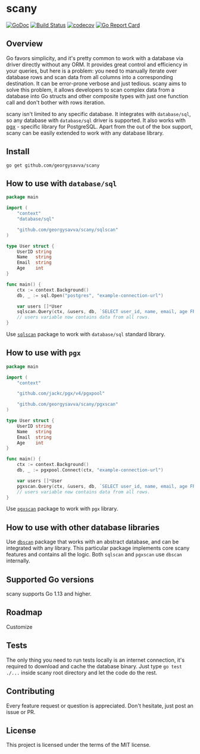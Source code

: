 # scany

[![GoDoc](https://img.shields.io/badge/pkg.go.dev-doc-blue)](http://pkg.go.dev/github.com/georgysavva/scany)
[![Build Status](https://travis-ci.com/georgysavva/scany.svg?branch=master)](https://travis-ci.com/georgysavva/scany) 
[![codecov](https://codecov.io/gh/georgysavva/scany/branch/master/graph/badge.svg)](https://codecov.io/gh/georgysavva/scany)
[![Go Report Card](https://goreportcard.com/badge/github.com/georgysavva/scany)](https://goreportcard.com/report/github.com/georgysavva/scany)

## Overview

Go favors simplicity, and it's pretty common to work with a database via driver directly without any ORM.
It provides great control and efficiency in your queries, but here is a problem: 
you need to manually iterate over database rows and scan data from all columns into a corresponding destination.
It can be error-prone verbose and just tedious. 
scany aims to solve this problem, 
it allows developers to scan complex data from a database into Go structs and other composite types 
with just one function call and don't bother with rows iteration.

scany isn't limited to any specific database. It integrates with `database/sql`, 
so any database with `database/sql` driver is supported. 
It also works with [pgx](https://github.com/jackc/pgx) - specific library for PostgreSQL. 
Apart from the out of the box support, scany can be easily extended to work with any database library.

## Install

```
go get github.com/georgysavva/scany
```

## How to use with `database/sql`

```go
package main

import (
	"context"
	"database/sql"

	"github.com/georgysavva/scany/sqlscan"
)

type User struct {
	UserID string
	Name   string
	Email  string
	Age    int
}

func main() {
	ctx := context.Background()
	db, _ := sql.Open("postgres", "example-connection-url")

	var users []*User
	sqlscan.Query(ctx, &users, db, `SELECT user_id, name, email, age FROM users`)
	// users variable now contains data from all rows.
}
```

Use [`sqlscan`](https://pkg.go.dev/github.com/georgysavva/scany/sqlscan) 
package to work with `database/sql` standard library. 


## How to use with `pgx`

```go
package main

import (
	"context"

	"github.com/jackc/pgx/v4/pgxpool"

	"github.com/georgysavva/scany/pgxscan"
)

type User struct {
	UserID string
	Name   string
	Email  string
	Age    int
}

func main() {
	ctx := context.Background()
	db, _ := pgxpool.Connect(ctx, "example-connection-url")

	var users []*User
	pgxscan.Query(ctx, &users, db, `SELECT user_id, name, email, age FROM users`)
	// users variable now contains data from all rows.
}
```

Use [`pgxscan`](https://pkg.go.dev/github.com/georgysavva/scany/pgxscan) 
package to work with `pgx` library. 

## How to use with other database libraries

Use [`dbscan`](https://pkg.go.dev/github.com/georgysavva/scany/dbscan) package that works with an abstract database, 
and can be integrated with any library. 
This particular package implements core scany features and contains all the logic.
Both `sqlscan` and `pgxscan` use `dbscan` internally.

## Supported Go versions 

scany supports Go 1.13 and higher.

## Roadmap   

Customize

## Tests

The only thing you need to run tests locally is an internet connection, 
it's required to download and cache the database binary.
Just type `go test ./...` inside scany root directory and let the code do the rest. 

## Contributing 

Every feature request or question is appreciated. Don't hesitate, just post an issue or PR.

## License

This project is licensed under the terms of the MIT license.
